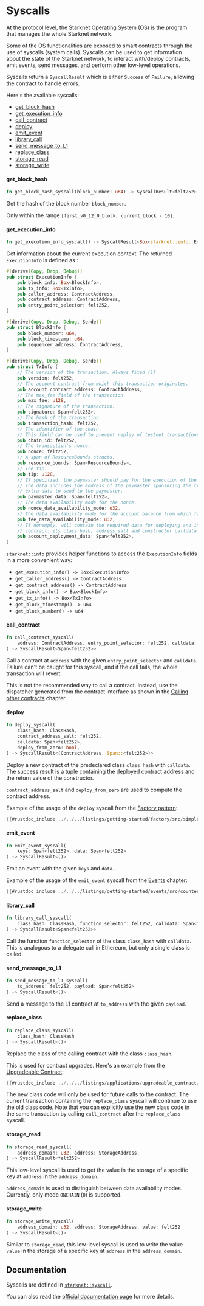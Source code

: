 # Syscalls

At the protocol level, the Starknet Operating System (OS) is the program that manages the whole Starknet network.

Some of the OS functionalities are exposed to smart contracts through the use of syscalls (system calls). Syscalls can be used to get information about the state of the Starknet network, to interact with/deploy contracts, emit events, send messages, and perform other low-level operations.

Syscalls return a `SyscallResult` which is either `Success` of `Failure`, allowing the contract to handle errors.

Here's the available syscalls:

- [get_block_hash](#get_block_hash)
- [get_execution_info](#get_execution_info)
- [call_contract](#call_contract)
- [deploy](#deploy)
- [emit_event](#emit_event)
- [library_call](#library_call)
- [send_message_to_L1](#send_message_to_L1)
- [replace_class](#replace_class)
- [storage_read](#storage_read)
- [storage_write](#storage_write)
<!-- - keccak_syscall ? -->

#### get_block_hash

```rust
fn get_block_hash_syscall(block_number: u64) -> SyscallResult<felt252>
```

Get the hash of the block number `block_number`.

Only within the range `[first_v0_12_0_block, current_block - 10]`.

#### get_execution_info

```rust
fn get_execution_info_syscall() -> SyscallResult<Box<starknet::info::ExecutionInfo>>
```

Get information about the current execution context.
The returned `ExecutionInfo` is defined as :

```rust
#[derive(Copy, Drop, Debug)]
pub struct ExecutionInfo {
    pub block_info: Box<BlockInfo>,
    pub tx_info: Box<TxInfo>,
    pub caller_address: ContractAddress,
    pub contract_address: ContractAddress,
    pub entry_point_selector: felt252,
}

#[derive(Copy, Drop, Debug, Serde)]
pub struct BlockInfo {
    pub block_number: u64,
    pub block_timestamp: u64,
    pub sequencer_address: ContractAddress,
}

#[derive(Copy, Drop, Debug, Serde)]
pub struct TxInfo {
    // The version of the transaction. Always fixed (1)
    pub version: felt252,
    // The account contract from which this transaction originates.
    pub account_contract_address: ContractAddress,
    // The max_fee field of the transaction.
    pub max_fee: u128,
    // The signature of the transaction.
    pub signature: Span<felt252>,
    // The hash of the transaction.
    pub transaction_hash: felt252,
    // The identifier of the chain.
    // This field can be used to prevent replay of testnet transactions on mainnet.
    pub chain_id: felt252,
    // The transaction's nonce.
    pub nonce: felt252,
    // A span of ResourceBounds structs.
    pub resource_bounds: Span<ResourceBounds>,
    // The tip.
    pub tip: u128,
    // If specified, the paymaster should pay for the execution of the tx.
    // The data includes the address of the paymaster sponsoring the transaction, followed by
    // extra data to send to the paymaster.
    pub paymaster_data: Span<felt252>,
    // The data availability mode for the nonce.
    pub nonce_data_availability_mode: u32,
    // The data availability mode for the account balance from which fee will be taken.
    pub fee_data_availability_mode: u32,
    // If nonempty, will contain the required data for deploying and initializing an account
    // contract: its class hash, address salt and constructor calldata.
    pub account_deployment_data: Span<felt252>,
}
```

`starknet::info` provides helper functions to access the `ExecutionInfo` fields in a more convenient way:

- `get_execution_info() -> Box<ExecutionInfo>`
- `get_caller_address() -> ContractAddress`
- `get_contract_address() -> ContractAddress`
- `get_block_info() -> Box<BlockInfo>`
- `get_tx_info() -> Box<TxInfo>`
- `get_block_timestamp() -> u64`
- `get_block_number() -> u64`

#### call_contract

```rust
fn call_contract_syscall(
    address: ContractAddress, entry_point_selector: felt252, calldata: Span<felt252>
) -> SyscallResult<Span<felt252>>
```

Call a contract at `address` with the given `entry_point_selector` and `calldata`.
Failure can't be caught for this syscall, and if the call fails, the whole transaction will revert.

This is not the recommended way to call a contract. Instead, use the dispatcher generated from the contract interface as shown in the [Calling other contracts](../interacting/calling_other_contracts.md) chapter.

<!-- TODO Add example ? / with interact chapter -->

#### deploy

```rust
fn deploy_syscall(
    class_hash: ClassHash,
    contract_address_salt: felt252,
    calldata: Span<felt252>,
    deploy_from_zero: bool,
) -> SyscallResult<(ContractAddress, Span::<felt252>)>
```

Deploy a new contract of the predeclared class `class_hash` with `calldata`.
The success result is a tuple containing the deployed contract address and the return value of the constructor.

`contract_address_salt` and `deploy_from_zero` are used to compute the contract address.

Example of the usage of the `deploy` syscall from the [Factory pattern](../interacting/factory.md):

```rust
{{#rustdoc_include ../../../listings/getting-started/factory/src/simple_factory.cairo:deploy}}
```

#### emit_event

```rust
fn emit_event_syscall(
    keys: Span<felt252>, data: Span<felt252>
) -> SyscallResult<()>
```

Emit an event with the given `keys` and `data`.

Example of the usage of the `emit_event` syscall from the [Events](../basics/events.md) chapter:

```rust
{{#rustdoc_include ../../../listings/getting-started/events/src/counter.cairo:emit}}
```

<!-- TODO Add a more low-level example ? -->
<!-- ```
let keys = array![];
keys.append('key');
keys.append('deposit');
let values = array![];
values.append(1);
values.append(2);
values.append(3);
emit_event_syscall(keys, values).unwrap_syscall();
``` -->

#### library_call

```rust
fn library_call_syscall(
    class_hash: ClassHash, function_selector: felt252, calldata: Span<felt252>
) -> SyscallResult<Span<felt252>>
```

Call the function `function_selector` of the class `class_hash` with `calldata`.
This is analogous to a delegate call in Ethereum, but only a single class is called.

<!-- TODO Add example: issue #41 -->

#### send_message_to_L1

```rust
fn send_message_to_l1_syscall(
    to_address: felt252, payload: Span<felt252>
) -> SyscallResult<()>
```

Send a message to the L1 contract at `to_address` with the given `payload`.

<!-- TODO - Link to message example page: issue #9 -->

#### replace_class

```rust
fn replace_class_syscall(
    class_hash: ClassHash
) -> SyscallResult<()>
```

Replace the class of the calling contract with the class `class_hash`.

This is used for contract upgrades. Here's an example from the [Upgradeable Contract](../../applications/upgradeable_contract.md):

```rust
{{#rustdoc_include ../../../listings/applications/upgradeable_contract/src/upgradeable_contract_v0.cairo:upgrade}}
```

The new class code will only be used for future calls to the contract.
The current transaction containing the `replace_class` syscall will continue to use the old class code. Note that you can explicitly use the new class code in the same transaction by calling `call_contract` after the `replace_class` syscall.

#### storage_read

```rust
fn storage_read_syscall(
    address_domain: u32, address: StorageAddress,
) -> SyscallResult<felt252>
```

This low-level syscall is used to get the value in the storage of a specific key at `address` in the `address_domain`.

`address_domain` is used to distinguish between data availability modes.
Currently, only mode `ONCHAIN` (`0`) is supported.

#### storage_write

```rust
fn storage_write_syscall(
    address_domain: u32, address: StorageAddress, value: felt252
) -> SyscallResult<()>
```

Similar to `storage_read`, this low-level syscall is used to write the value `value` in the storage of a specific key at `address` in the `address_domain`.

## Documentation

Syscalls are defined in [`starknet::syscall`](https://github.com/starkware-libs/cairo/blob/ec14a5e2c484190ff40811c973a72a53739cedb7/corelib/src/starknet/syscalls.cairo).

You can also read the [official documentation page](https://docs.starknet.io/documentation/architecture_and_concepts/Smart_Contracts/system-calls-cairo1/) for more details.

<!--

#### Gas cost

```rust
mod gas_costs {
    const STEP: usize = 100;
    const RANGE_CHECK: usize = 70;

    /// Entry point initial gas cost enforced by the compiler.
    const ENTRY_POINT_INITIAL_BUDGET: usize = 100 * STEP;

    /// OS gas costs.
    const ENTRY_POINT: usize = ENTRY_POINT_INITIAL_BUDGET + 500 * STEP;
    // The required gas for each syscall minus the base amount that was pre-charged (by the
    // compiler).
    pub const CALL_CONTRACT: usize = 10 * STEP + ENTRY_POINT;
    pub const DEPLOY: usize = 200 * STEP + ENTRY_POINT;
    pub const EMIT_EVENT: usize = 10 * STEP;
    pub const GET_BLOCK_HASH: usize = 50 * STEP;
    pub const GET_EXECUTION_INFO: usize = 10 * STEP;
    pub const LIBRARY_CALL: usize = CALL_CONTRACT;
    pub const REPLACE_CLASS: usize = 50 * STEP;
    pub const SEND_MESSAGE_TO_L1: usize = 50 * STEP;
    pub const STORAGE_READ: usize = 50 * STEP;
    pub const STORAGE_WRITE: usize = 50 * STEP;
    /// ...
}
```

Specific gas cost are defined in this [file](https://github.com/starkware-libs/cairo/blob/ec14a5e2c484190ff40811c973a72a53739cedb7/crates/cairo-lang-runner/src/casm_run/mod.rs#L333)
-->

